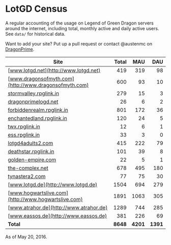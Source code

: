 # LotGD Census
A regular accounting of the usage on Legend of Green Dragon servers around the internet, including total, monthly active and daily active users. See `data/` for historical data.

Want to add your site? Put up a pull request or contact @austenmc on [DragonPrime](http://dragonprime.net).


Site | Total | MAU | DAU
--- | ---:| ---:| ---:
[www.lotgd.net](http://www.lotgd.net)|419|319|98
[www.dragonsofmyth.com](http://www.dragonsofmyth.com)|600|93|10
[stormvalley.rpglink.in](http://stormvalley.rpglink.in)|279|15|3
[dragonprimelogd.net](http://dragonprimelogd.net)|26|6|2
[forbiddenrealm.rpglink.in](http://forbiddenrealm.rpglink.in)|801|172|36
[enchantedland.rpglink.in](http://enchantedland.rpglink.in)|120|24|5
[twx.rpglink.in](http://twx.rpglink.in)|12|6|1
[ess.rpglink.in](http://ess.rpglink.in)|33|3|0
[lotgd4adults2.com](http://lotgd4adults2.com)|415|222|79
[deathstar.rpglink.in](http://deathstar.rpglink.in)|101|39|8
[golden-empire.com](http://golden-empire.com)|22|5|1
[the-complex.net](http://the-complex.net)|678|495|180
[tynastera2.com](http://tynastera2.com)|77|75|30
[www.lotgd.de](http://www.lotgd.de)|1504|694|279
[www.hogwartslive.com](http://www.hogwartslive.com)|1891|1063|305
[www.atrahor.de](http://www.atrahor.de)|1289|744|285
[www.eassos.de](http://www.eassos.de)|381|226|69
**Total**|**8648**|**4201**|**1391**

As of May 20, 2016.
